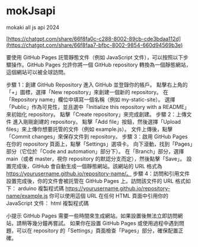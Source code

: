 # mokJsapi

mokaki all js api 2024

[https://chatgpt.com/share/66f8fa0c-c288-8002-89cb-cde3bdaa112d](https://chatgpt.com/share/66f8faa7-bfbc-8002-9854-660d94569b3e)


要使用 GitHub Pages 託管靜態文件（例如 JavaScript 文件），可以按照以下步驟操作。GitHub Pages 允許你將一個 GitHub repository 轉換為一個靜態網站，這個網站可以被全球訪問。

步驟 1：創建 GitHub Repository
進入 GitHub 並登錄你的帳戶。
點擊右上角的「+」圖標，選擇「New repository」來創建一個新的 repository。
在「Repository name」欄位中填寫一個名稱（例如 my-static-site）。
選擇「Public」作為可見性，並且選中「Initialize this repository with a README」來初始化 repository。
點擊「Create repository」來完成創建。
步驟 2：上傳文件
進入剛剛創建的 repository。
點擊「Add file」按鈕，然後選擇「Upload files」來上傳你想要託管的文件（例如 example.js）。
文件上傳後，點擊「Commit changes」來保存文件到 repository。
步驟 3：啟用 GitHub Pages
在你的 repository 頁面上，點擊「Settings」選項卡。
向下滾動，找到「Pages」部分（它位於「Code and automation」部分下）。
在「Branch」部分，選擇 main（或者 master，視你 repository 的默認分支而定），然後點擊「Save」。
設置完成後，GitHub 會自動生成一個靜態網站。該網站的 URL 格式為 https://yourusername.github.io/repository-name/。
步驟 4：訪問和引用文件
設置完成後，你的文件會被託管在 GitHub Pages 上。訪問該文件的 URL 格式如下：
arduino
複製程式碼
https://yourusername.github.io/repository-name/example.js
你可以使用這個 URL 在任何 HTML 頁面中引用你的 JavaScript 文件：
html
複製程式碼
<script src="https://yourusername.github.io/repository-name/example.js"></script>
小提示
GitHub Pages 需要一些時間來生成網站。如果設置後無法立即訪問網站，請稍等幾分鐘再嘗試。
如果你在設置 GitHub Pages 或使用過程中遇到問題，可以在 repository 的「Settings」頁面檢查「Pages」部分，確保配置正確。
